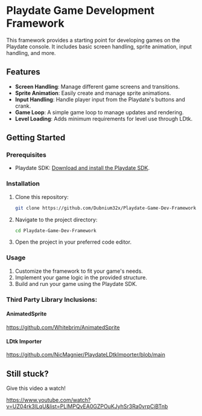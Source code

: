 # Playdate Game Development Framework

This framework provides a starting point for developing games on the Playdate console. It includes basic screen handling, sprite animation, input handling, and more.

## Features

- **Screen Handling**: Manage different game screens and transitions.
- **Sprite Animation**: Easily create and manage sprite animations.
- **Input Handling**: Handle player input from the Playdate's buttons and crank.
- **Game Loop**: A simple game loop to manage updates and rendering.
- **Level Loading**: Adds minimum requirements for level use through LDtk.

## Getting Started

### Prerequisites

- Playdate SDK: [Download and install the Playdate SDK](https://play.date/dev/).

### Installation

1. Clone this repository:
    ```sh
    git clone https://github.com/Dubnium32x/Playdate-Game-Dev-Framework
    ```
2. Navigate to the project directory:
    ```sh
    cd Playdate-Game-Dev-Framework
    ```
3. Open the project in your preferred code editor.

### Usage

1. Customize the framework to fit your game's needs.
2. Implement your game logic in the provided structure.
3. Build and run your game using the Playdate SDK.

### Third Party Library Inclusions:

#### AnimatedSprite
https://github.com/Whitebrim/AnimatedSprite
#### LDtk Importer
https://github.com/NicMagnier/PlaydateLDtkImporter/blob/main

## Still stuck?

Give this video a watch!

https://www.youtube.com/watch?v=UZ04rk3lLqU&list=PLlMPQvEA0GZPOuKJyhSr3Ra0vrpCiBTnb